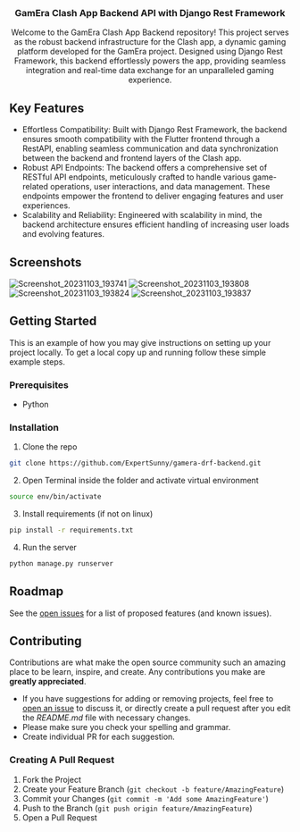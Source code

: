 <br/>
<p align="center">
  <h3 align="center">GamEra Clash App Backend API with Django Rest Framework</h3>

  <p align="center">
    Welcome to the GamEra Clash App Backend repository! This project serves as the robust backend infrastructure for the Clash app, a dynamic gaming platform developed for the GamEra project. Designed using Django Rest Framework, this backend effortlessly powers the app, providing seamless integration and real-time data exchange for an unparalleled gaming experience.
  </p>
</p>


## Key Features
* Effortless Compatibility: Built with Django Rest Framework, the backend ensures smooth compatibility with the Flutter frontend through a RestAPI, enabling seamless communication and data synchronization between the backend and frontend layers of the Clash app.
* Robust API Endpoints: The backend offers a comprehensive set of RESTful API endpoints, meticulously crafted to handle various game-related operations, user interactions, and data management. These endpoints empower the frontend to deliver engaging features and user experiences.
* Scalability and Reliability: Engineered with scalability in mind, the backend architecture ensures efficient handling of increasing user loads and evolving features.

## Screenshots
![Screenshot_20231103_193741](https://github.com/ExpertSunny/gamera-drf-backend/assets/15859928/b81819b7-7a4e-49d2-aea4-53d8214a1ffd)
![Screenshot_20231103_193808](https://github.com/ExpertSunny/gamera-drf-backend/assets/15859928/ba587336-6e5e-4549-8937-6643b5dc6549)
![Screenshot_20231103_193824](https://github.com/ExpertSunny/gamera-drf-backend/assets/15859928/faf3c02b-5abc-4fa0-93c8-9de4510e7b7e)
![Screenshot_20231103_193837](https://github.com/ExpertSunny/gamera-drf-backend/assets/15859928/a48020ff-27ed-4fb9-a692-ae17d62751c9)



## Getting Started

This is an example of how you may give instructions on setting up your project locally.
To get a local copy up and running follow these simple example steps.

### Prerequisites

* Python 

### Installation

1. Clone the repo

```sh
git clone https://github.com/ExpertSunny/gamera-drf-backend.git
```
2. Open Terminal inside the folder and activate virtual environment

```sh
source env/bin/activate
```

3. Install requirements (if not on linux)

```sh
pip install -r requirements.txt
```

4. Run the server

```sh
python manage.py runserver
```

## Roadmap

See the [open issues](https://github.com/ExpertSunny/gamera-drf-backend/issues) for a list of proposed features (and known issues).

## Contributing

Contributions are what make the open source community such an amazing place to be learn, inspire, and create. Any contributions you make are **greatly appreciated**.
* If you have suggestions for adding or removing projects, feel free to [open an issue](https://github.com/ExpertSunny/gamera-drf-backend/issues/new) to discuss it, or directly create a pull request after you edit the *README.md* file with necessary changes.
* Please make sure you check your spelling and grammar.
* Create individual PR for each suggestion.

### Creating A Pull Request

1. Fork the Project
2. Create your Feature Branch (`git checkout -b feature/AmazingFeature`)
3. Commit your Changes (`git commit -m 'Add some AmazingFeature'`)
4. Push to the Branch (`git push origin feature/AmazingFeature`)
5. Open a Pull Request
